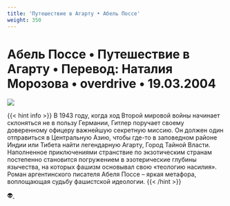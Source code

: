 ```yaml
---
title: 'Путешествие в Агарту • Абель Поссе'
weight: 350
---
```


# Абель Поссе • **Путешествие в Агарту** • Перевод: Наталия Морозова • overdrive • 19.03.2004

![](/img/posse.gif)

{{< hint info >}}
В 1943 году, когда ход Второй мировой войны начинает склоняться не в пользу Германии, Гитлер поручает своему доверенному офицеру важнейшую секретную миссию. Он должен один отправиться в Центральную Азию, чтобы где-то в заповедном районе Индии или Тибета найти легендарную Агарту, Город Тайной Власти. Наполненное приключениями странствие по экзотическим странам постепенно становится погружением в эзотерические глубины язычества, на которых фашизм основывал свою «теологию насилия». Роман аргентинского писателя Абеля Поссе – яркая метафора, воплощающая судьбу фашистской идеологии.
{{< /hint >}}


👽[ ](http://flibusta.is/b/248933)